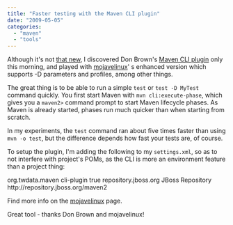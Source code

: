 ```yaml
---
title: "Faster testing with the Maven CLI plugin"
date: "2009-05-05"
categories: 
  - "maven"
  - "tools"
---
```


Although it's not [that new](http://markmail.org/message/dpejtchtyeg6ve6k), I discovered Don Brown's [Maven CLI plugin](http://wiki.github.com/mrdon/maven-cli-plugin) only this morning, and played with [mojavelinux](http://www.mojavelinux.com/blog/archives/2009/05/a_gamechanging_maven_2_plugin_you_absolutely_must_use/index.php)' s enhanced version which supports -D parameters and profiles, among other things.

The great thing is to be able to run a simple `test` or `test -D MyTest` command quickly. You first start Maven with `mvn cli:execute-phase`, which gives you a `maven2>` command prompt to start Maven lifecycle phases. As Maven is already started, phases run much quicker than when starting from scratch.

In my experiments, the `test` command ran about five times faster than using `mvn -o test`, but the difference depends how fast your tests are, of course.

To setup the plugin, I'm adding the following to my `settings.xml`, so as to not interfere with project's POMs, as the CLI is more an environment feature than a project thing:

<!-- 
  mvn settings.xml that enable the CLI plugin described at
  http://tinyurl.com/maven-cli-plugin
  (For example "mvn cli:execute-phase")
-->
<settings>
  <pluginGroups>
    <pluginGroup>org.twdata.maven</pluginGroup>
  </pluginGroups>
  <profiles>
    <profile>
      <id>cli-plugin</id>
      <activation>
        <activeByDefault>true</activeByDefault>
      </activation>
      <pluginRepositories>
        <pluginRepository>
          <id>repository.jboss.org</id>
          <name>JBoss Repository</name>
          <url>http://repository.jboss.org/maven2</url>
        </pluginRepository>
      </pluginRepositories>
    </profile>
  </profiles>
</settings>

Find more info on the [mojavelinux](http://www.mojavelinux.com/blog/archives/2009/05/a_gamechanging_maven_2_plugin_you_absolutely_must_use/index.php) page.

Great tool - thanks Don Brown and mojavelinux!
